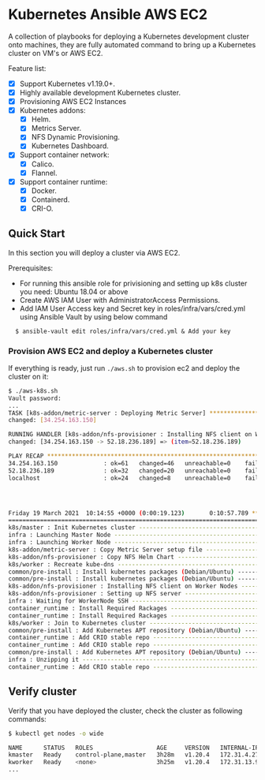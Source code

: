 # Kubernetes Ansible AWS EC2
A collection of playbooks for deploying a Kubernetes development cluster onto machines, they are fully automated command to bring up a Kubernetes cluster on VM's or AWS EC2.

Feature list:
- [x] Support Kubernetes v1.19.0+.
- [x] Highly available development Kubernetes cluster.
- [x] Provisioning AWS EC2 Instances
- [x] Kubernetes addons:
  - [x] Helm.
  - [x] Metrics Server.
  - [x] NFS Dynamic Provisioning. 
  - [x] Kubernetes Dashboard.
- [x] Support container network:
  - [x] Calico.
  - [x] Flannel.
- [x] Support container runtime:
  - [x] Docker.
  - [x] Containerd.
  - [x] CRI-O.

## Quick Start
In this section you will deploy a cluster via AWS EC2.

Prerequisites:
* For running this ansible role for privisioning and setting up k8s cluster you need: Ubuntu 18.04 or above
* Create AWS IAM User with AdministratorAccess Permissions.
* Add IAM User Access key and Secret key in roles/infra/vars/cred.yml using Ansible Vault by using below command
```
  $ ansible-vault edit roles/infra/vars/cred.yml & Add your key
```

### Provision AWS EC2 and deploy a Kubernetes cluster
If everything is ready, just run `./aws.sh` to provision ec2 and deploy the cluster on it:
```sh
$ ./aws-k8s.sh
Vault password:
...
TASK [k8s-addon/metric-server : Deploying Metric Server] ********************************Friday 19 March 2021  10:14:34 +0000 (0:00:29.398)       0:10:36.280 **********
changed: [34.254.163.150]

RUNNING HANDLER [k8s-addon/nfs-provisioner : Installing NFS client on Worker Nodes] *****Friday 19 March 2021  10:14:36 +0000 (0:00:02.385)       0:10:38.666 **********
changed: [34.254.163.150 -> 52.18.236.189] => (item=52.18.236.189)

PLAY RECAP *************************************************************************************************************************************************************
34.254.163.150             : ok=61   changed=46   unreachable=0    failed=0    skipped=5    rescued=2    ignored=0
52.18.236.189              : ok=32   changed=20   unreachable=0    failed=0    skipped=4    rescued=0    ignored=0
localhost                  : ok=24   changed=8    unreachable=0    failed=0    skipped=8    rescued=0    ignored=0




Friday 19 March 2021  10:14:55 +0000 (0:00:19.123)       0:10:57.789 **********
===============================================================================
k8s/master : Init Kubernetes cluster --------------------------------------------------------------------------------------------------------------------- 98.06s
infra : Launching Master Node ---------------------------------------------------------------------------------------------------------------------------- 51.49s
infra : Launching Worker Node ---------------------------------------------------------------------------------------------------------------------------- 30.36s
k8s-addon/metric-server : Copy Metric Server setup file -------------------------------------------------------------------------------------------------- 29.40s
k8s-addon/nfs-provisioner : Copy NFS Helm Chart ---------------------------------------------------------------------------------------------------------- 26.99s
k8s/worker : Recreate kube-dns --------------------------------------------------------------------------------------------------------------------------- 22.00s
common/pre-install : Install kubernetes packages (Debian/Ubuntu) ----------------------------------------------------------------------------------------- 21.05s
common/pre-install : Install kubernetes packages (Debian/Ubuntu) ----------------------------------------------------------------------------------------- 20.96s
k8s-addon/nfs-provisioner : Installing NFS client on Worker Nodes ---------------------------------------------------------------------------------------- 19.12s
k8s-addon/nfs-provisioner : Setting up NFS server -------------------------------------------------------------------------------------------------------- 17.18s
infra : Waiting for WorkerNode SSH ----------------------------------------------------------------------------------------------------------------------- 11.88s
container_runtime : Install Required Rackages ------------------------------------------------------------------------------------------------------------ 11.73s
container_runtime : Install Required Rackages ------------------------------------------------------------------------------------------------------------ 11.72s
k8s/worker : Join to Kubernetes cluster ------------------------------------------------------------------------------------------------------------------- 8.96s
common/pre-install : Add Kubernetes APT repository (Debian/Ubuntu) ---------------------------------------------------------------------------------------- 7.81s
container_runtime : Add CRIO stable repo ------------------------------------------------------------------------------------------------------------------ 7.60s
container_runtime : Add CRIO stable repo ------------------------------------------------------------------------------------------------------------------ 7.51s
common/pre-install : Add Kubernetes APT repository (Debian/Ubuntu) ---------------------------------------------------------------------------------------- 7.32s
infra : Unzipping it -------------------------------------------------------------------------------------------------------------------------------------- 7.20s
container_runtime : Add CRIO stable repo ------------------------------------------------------------------------------------------------------------------ 7.08s

```


## Verify cluster
Verify that you have deployed the cluster, check the cluster as following commands:
```sh
$ kubectl get nodes -o wide

NAME      STATUS   ROLES                  AGE     VERSION   INTERNAL-IP    OS-IMAGE           KERNEL-VERSION   CONTAINER-RUNTIME
kmaster   Ready    control-plane,master   3h28m   v1.20.4   172.31.4.27  Ubuntu 20.04.2 LTS   5.4.0-1038-aws   cri-o://1.20.1
kworker   Ready    <none>                 3h25m   v1.20.4   172.31.13.91 Ubuntu 20.04.2 LTS   5.4.0-1038-aws   cri-o://1.20.1
...
```
